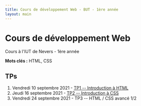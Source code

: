 ```yaml
---
title: Cours de développement Web - BUT - 1ère année
layout: main
---
```


# Cours de développement Web
Cours à l'IUT de Nevers - 1ère année

**Mots clés :** HTML, CSS

## TPs

1. Vendredi 10 septembre 2021 - [TP1 -- Introduction à HTML](tp/tp1_html.html)
2. Jeudi 16 septembre 2021 - [TP2 -- Introduction à CSS](tp/tp2_css.html)
2. Vendredi 24 septembre 2021 - TP3 -- HTML / CSS avancé 1/2

